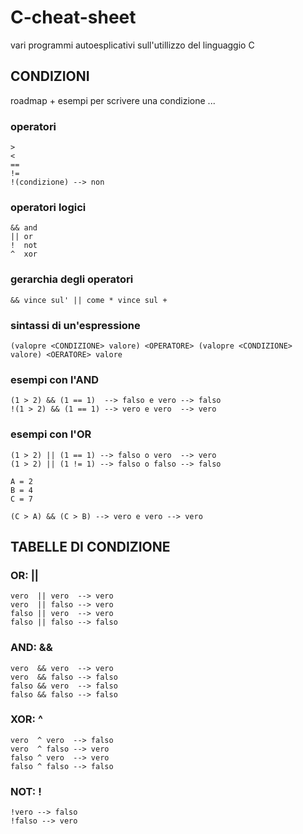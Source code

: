 # C-cheat-sheet

vari programmi autoesplicativi sull'utillizzo del linguaggio C

## CONDIZIONI

roadmap + esempi per scrivere una condizione ...

### operatori

    >
    <
    ==
    !=
    !(condizione) --> non 
    
### operatori logici

    && and  
    || or
    !  not
    ^  xor
    
### gerarchia degli operatori
    
    && vince sul' || come * vince sul +
    
### sintassi di un'espressione
    
    (valopre <CONDIZIONE> valore) <OPERATORE> (valopre <CONDIZIONE> valore) <OERATORE> valore
    
### esempi con l'AND

    (1 > 2) && (1 == 1)  --> falso e vero --> falso
    !(1 > 2) && (1 == 1) --> vero e vero  --> vero
    
### esempi con l'OR
    
    (1 > 2) || (1 == 1) --> falso o vero  --> vero
    (1 > 2) || (1 != 1) --> falso o falso --> falso
    
    A = 2
    B = 4
    C = 7
    
    (C > A) && (C > B) --> vero e vero --> vero
    
## TABELLE DI CONDIZIONE
    
### OR: ||
    vero  || vero  --> vero
    vero  || falso --> vero
    falso || vero  --> vero
    falso || falso --> falso 
    
### AND: &&
    vero  && vero  --> vero
    vero  && falso --> falso
    falso && vero  --> falso
    falso && falso --> falso 
    
### XOR: ^
    vero  ^ vero  --> falso
    vero  ^ falso --> vero
    falso ^ vero  --> vero
    falso ^ falso --> falso 
    
### NOT: !
    !vero --> falso 
    !falso --> vero
